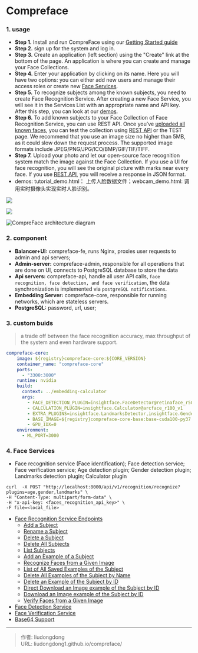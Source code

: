 # Compreface


### 1. usage

- **Step 1.** Install and run CompreFace using our [Getting Started guide](https://gitee.com/mirrors/compreface/blob/master/README.md#getting-started-with-compreface)
- **Step 2.**  sign up for the system and log in.
- **Step 3.** Create an application (left section) using the "Create" link at the bottom of the page. An application is where you can create and manage your Face Collections.
- **Step 4.** Enter your application by clicking on its name. Here you will have two options: you can either add new users and manage their access roles or create new [Face Services](https://gitee.com/mirrors/compreface/blob/master/docs/Face-services-and-plugins.md).
- **Step 5.** To recognize subjects among the known subjects, you need to create Face Recognition Service. After creating a new Face Service, you will see it in the Services List with an appropriate name and API key. After this step, you can look at our [demos](https://gitee.com/mirrors/compreface/blob/master/docs/How-to-Use-CompreFace.md#demos).
- **Step 6.** To add known subjects to your Face Collection of Face Recognition Service, you can use REST API. Once you’ve [uploaded all known faces](https://gitee.com/mirrors/compreface/blob/master/docs/Rest-API-description.md#add-an-example-of-a-subject), you can test the collection using [REST API](https://gitee.com/mirrors/compreface/blob/master/docs/Rest-API-description.md#recognize-faces-from-a-given-image) or the TEST page. We recommend that you use an image size no higher than 5MB, as it could slow down the request process. The supported image formats include JPEG/PNG/JPG/ICO/BMP/GIF/TIF/TIFF.
- **Step 7.** Upload your photo and let our open-source face recognition system match the image against the Face Collection. If you use a UI for face recognition,  you will see the original picture with marks near every face. If you use [REST API](https://gitee.com/mirrors/compreface/blob/master/docs/Rest-API-description.md#recognize-faces-from-a-given-image), you will receive a response in JSON format.
- demos: tutorial_demo.html： 上传人脸数据文件；webcam_demo.html: 调用实时摄像头实现实时人脸识别。

![](https://gitee.com/github-25970295/blogpictureV2/raw/master/image-20210913213134551.png)

![](https://gitee.com/github-25970295/blogpictureV2/raw/master/image-20210913213315241.png)



![CompreFace architecture diagram](https://gitee.com/github-25970295/blogpictureV2/raw/master/107855144-5db83580-6e29-11eb-993a-46cdc0c82812.png)

### 2. component

- **Balancer+UI:**   compreface-fe, runs Nginx, proxies user requests to admin and api servers;
- **Admin-server:** compreface-admin, responsible for all operations that are done on UI, connects to PostgreSQL database to store the data
- **Api servers:** compreface-api, handle all user API calls, `face recognition, face detection, and face verification`, the data synchronization is implemented via `postgreSQL notifications`.
- **Embedding Server:** compreface-core, responsible for running networks, which are stateless servers.
- **PostgreSQL:** password, url, user;

### 3. custom buids

>a trade off between the face recognition accuracy, max throughput of the system and even hardware support.

```yaml
compreface-core:
    image: ${registry}compreface-core:${CORE_VERSION}
    container_name: "compreface-core"
    ports:
      - "3300:3000"
    runtime: nvidia
    build:
      context: ../embedding-calculator
      args:
        - FACE_DETECTION_PLUGIN=insightface.FaceDetector@retinaface_r50_v1
        - CALCULATION_PLUGIN=insightface.Calculator@arcface_r100_v1
        - EXTRA_PLUGINS=insightface.LandmarksDetector,insightface.GenderDetector,insightface.AgeDetector
        - BASE_IMAGE=${registry}compreface-core-base:base-cuda100-py37
        - GPU_IDX=0
    environment:
      - ML_PORT=3000
```

### 4. Face Services

* Face recognition service (Face identification); Face detection service; Face verification service; Age detection plugin; Gender detection plugin; Landmarks detection plugin; Calculator plugin

```shell
curl  -X POST "http://localhost:8000/api/v1/recognition/recognize?plugins=age,gender,landmarks" \
-H "Content-Type: multipart/form-data" \
-H "x-api-key: <faces_recognition_api_key>" \
-F file=<local_file>
```

+ [Face Recognition Service Endpoints](#face-recognition-service-endpoints)
  + [Add a Subject](#add-a-subject)
  + [Rename a Subject](#rename-a-subject)
  + [Delete a Subject](#delete-a-subject)
  + [Delete All Subjects](#delete-all-subjects)
  + [List Subjects](#list-subjects)
  + [Add an Example of a Subject](#add-an-example-of-a-subject)
  + [Recognize Faces from a Given Image](#recognize-faces-from-a-given-image)
  + [List of All Saved Examples of the Subject](#list-of-all-saved-examples-of-the-subject)
  + [Delete All Examples of the Subject by Name](#delete-all-examples-of-the-subject-by-name)
  + [Delete an Example of the Subject by ID](#delete-an-example-of-the-subject-by-id)
  + [Direct Download an Image example of the Subject by ID](#direct-download-an-image-example-of-the-subject-by-id)
  + [Download an Image example of the Subject by ID](#download-an-image-example-of-the-subject-by-id)
  + [Verify Faces from a Given Image](#verify-faces-from-a-given-image)
+ [Face Detection Service](#face-detection-service)
+ [Face Verification Service](#face-verification-service)
+ [Base64 Support](#base64-support)

---

> 作者: liudongdong  
> URL: liudongdong1.github.io/compreface/  

